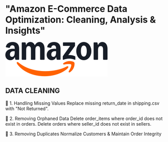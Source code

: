 # "Amazon E-Commerce Data Optimization: Cleaning, Analysis & Insights"

![](https://github.com/Palak019/AMAZON-ADVANCE-SQL-PROJECT-/blob/main/logo.png)

## DATA CLEANING
📌 1. Handling Missing Values
      Replace missing return_date in shipping.csv with "Not Returned".

📌 2. Removing Orphaned Data
      Delete order_items where order_id does not exist in orders.
      Delete orders where seller_id does not exist in sellers.
      
📌 3. Removing Duplicates
      Normalize Customers & Maintain Order Integrity
